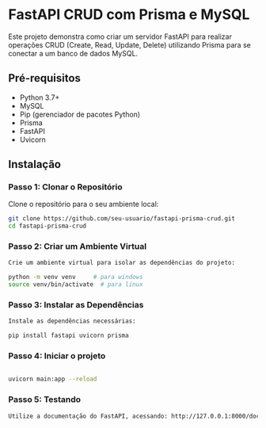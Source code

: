 # FastAPI CRUD com Prisma e MySQL

Este projeto demonstra como criar um servidor FastAPI para realizar operações CRUD (Create, Read, Update, Delete) utilizando Prisma para se conectar a um banco de dados MySQL.

## Pré-requisitos

- Python 3.7+
- MySQL
- Pip (gerenciador de pacotes Python)
- Prisma
- FastAPI
- Uvicorn

## Instalação

### Passo 1: Clonar o Repositório

Clone o repositório para o seu ambiente local:

```bash
git clone https://github.com/seu-usuario/fastapi-prisma-crud.git
cd fastapi-prisma-crud
```

### Passo 2: Criar um Ambiente Virtual
```bash
Crie um ambiente virtual para isolar as dependências do projeto:

python -m venv venv     # para windows
source venv/bin/activate  # para linux
```
### Passo 3: Instalar as Dependências
```bash
Instale as dependências necessárias:

pip install fastapi uvicorn prisma
```
### Passo 4: Iniciar o projeto
```bash

uvicorn main:app --reload
```
### Passo 5: Testando
```bash
Utilize a documentação do FastAPI, acessando: http://127.0.0.1:8000/docs, e teste com as ferramentas embutidas!
```